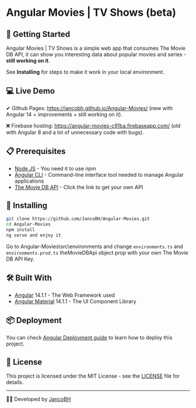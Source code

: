 # Angular Movies | TV Shows (beta)

## 🚀 Getting Started

Angular Movies | TV Shows is a simple web app that consumes The Movie DB API, it can show you interesting data about popular movies and series - **still working on it**.

See **Installing** for steps to make it work in your local environment.
## 💻 Live Demo

✔ Github Pages: https://jancobh.github.io/Angular-Movies/ (new with Angular 14 + improvements + still working on it).

❌ Firebase hosting: https://angular-movies-c91ba.firebaseapp.com/ (old with Angular 8 and a lot of unnecessary code with bugs).


## 📋 Prerequisites

* <a href="https://nodejs.org/es/" target="_blank">Node JS</a> - You need it to use npm
* <a href="https://angular.io/cli" target="_blank">Angular CLI</a> - Command-line interface tool needed to manage Angular applications
* <a href="https://developers.themoviedb.org/3" target="_blank">The Movie DB API</a> - Click the link to get your own API

## 🔧 Installing

```bash
git clone https://github.com/JancoBH/Angular-Movies.git
cd Angular-Movies
npm install
ng serve and enjoy it
```
Go to Angular-Movies\src\environments and change ```environments.ts``` and ```environments.prod.ts``` theMovieDBApi object prop with your own The Movie DB API Key.

## 🛠️ Built With

* <a href="https://angular.io/" target="_blank">Angular</a> 14.1.1 - The Web Framework used
* <a href="https://material.angular.io/" target="_blank">Angular Material</a> 14.1.1 - The UI Component Library

## 📦 Deployment

You can check <a href="https://angular.io/guide/deployment" target="_blank">Angular Deployment guide</a> to learn how to deploy this project.

## 📄 License

This project is licensed under the MIT License - see the [LICENSE](LICENSE) file for details.

---
🧑‍💻 Developed by [JancoBH](https://github.com/JancoBH)
